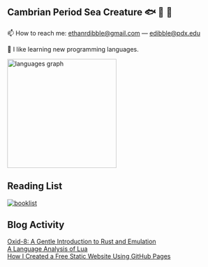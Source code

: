 ## Cambrian Period Sea Creature 🐟 🐠 🐡
📫 How to reach me: ethanrdibble@gmail.com — edibble@pdx.edu

:open_book: I like learning new programming languages.

<div align="left">
  <img src="https://github-readme-stats.vercel.app/api/top-langs?username=edibblepdx&locale=en&hide_title=true&layout=compact&card_width=320&langs_count=12&theme=react&hide_border=true&order=2" height="250" alt="languages graph"  />
</div>

## Reading List

<div align="left">
  <a href="https://github.com/edibblepdx/booklist">
    <img src="https://github-readme-stats.vercel.app/api/pin?username=edibblepdx&repo=booklist&locale=en&theme=react&hide_border=true" alt="booklist" />
  </a>
</div>

## Blog Activity

[Oxid-8: A Gentle Introduction to Rust and Emulation](https://dibble.me/post.html?title=chip8)</br>
[A Language Analysis of Lua](https://edibblepdx.github.io/post.html?title=lua)</br>
[How I Created a Free Static Website Using GitHub Pages](https://edibblepdx.github.io/post.html?title=howto)

<!--
**edibblepdx/edibblepdx** is a ✨ _special_ ✨ repository because its `README.md` (this file) appears on your GitHub profile.

Here are some ideas to get you started:

- 🔭 I’m currently working on ...
- 🌱 I’m currently learning ...
- 👯 I’m looking to collaborate on ...
- 🤔 I’m looking for help with ...
- 💬 Ask me about ...
- 📫 How to reach me: ...
- 😄 Pronouns: ...
- ⚡ Fun fact: ...
-->
